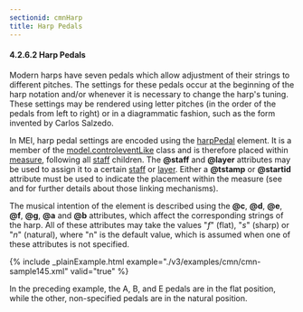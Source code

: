 ```yaml
---
sectionid: cmnHarp
title: Harp Pedals
---
```



<h4 id="cmnHarp">
   <span class="headingNumber">4.2.6.2</span>
   <span class="head">Harp Pedals</span>
</h4>
Modern harps have seven pedals which allow adjustment of their strings to different
pitches. The settings for these pedals occur at the beginning of the harp notation
and/or
whenever it is necessary to change the harp's tuning. These settings may be rendered
using
letter pitches (in the order of the pedals from left to right) or in a diagrammatic
fashion, such as the form invented by Carlos Salzedo.

In MEI, harp pedal settings are encoded using the 
<a class="link_odd_elementSpec" href="/v3/elements/harpPedal">harpPedal</a>
element. It is a member of the 
<a class="link_odd" href="/v3/model-classes/model.controleventLike">model.controleventLike</a> class
and is therefore placed within 
<a class="link_odd_elementSpec" href="/v3/elements/measure">measure</a>, following all 
<a class="link_odd_elementSpec" href="/v3/elements/staff">staff</a> children. The **@staff** and **@layer** attributes
may be used to assign it to a certain 
<a class="link_odd_elementSpec" href="/v3/elements/staff">staff</a> or 
<a class="link_odd_elementSpec" href="/v3/elements/layer">layer</a>. Either a **@tstamp** or **@startid** attribute must be used to
indicate the placement within the measure (see 
<span class="ptr"></span> and 
<span class="ptr"></span> for further details about those linking mechanisms).

The musical intention of the element is described using the **@c**, **@d**,
**@e**, **@f**, **@g**, **@a** and **@b** attributes,
which affect the corresponding strings of the harp. All of these attributes may take
the
values "*f*" (flat), "*s*" (sharp) or "*n*" (natural),
where "n" is the default value, which is assumed when one of these attributes is not
specified.


<!-- Add image! -->

{% include _plainExample.html example="./v3/examples/cmn/cmn-sample145.xml" valid="true" %}

In the preceding example, the A, B, and E pedals are in the flat position, while the
other, non-specified pedals are in the natural position.


